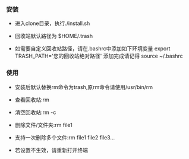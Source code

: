 ### 安装
- 进入clone目录，执行./install.sh

- 回收站默认路径为 $HOME/.trash
- 如需要自定义回收站路径，请在.bashrc中添加如下环境变量
  export TRASH_PATH='您的回收站绝对路径'
  添加完成请记得 source ~/.bashrc

### 使用
- 安装后默认替换rm命令为trash,原rm命令请使用/usr/bin/rm

- 查看回收站:rm
- 清空回收站:rm -c
- 删除文件/文件夹:rm file1
- 支持一次删除多个文件:rm file1 file2 file3...
- 若设置不生效，请重新打开终端
